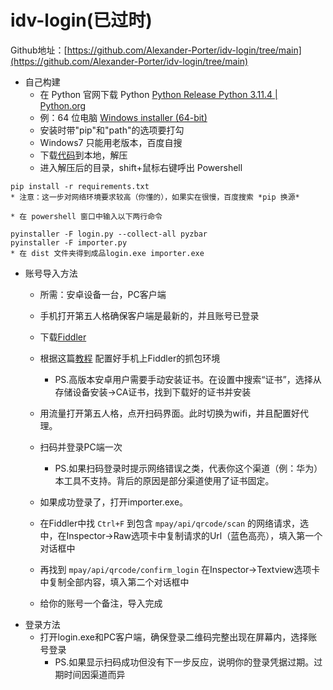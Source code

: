 # idv-login(已过时)

Github地址：[https://github.com/Alexander-Porter/idv-login/tree/main](https://github.com/Alexander-Porter/idv-login/tree/main)

* 自己构建
    * 在 Python 官网下载 Python [Python Release Python 3.11.4 | Python.org](https://www.python.org/downloads/release/python-3114/)
    * 例：64 位电脑 [Windows installer (64-bit)](https://www.python.org/ftp/python/3.11.4/python-3.11.4-amd64.exe)
    * 安装时带"pip"和"path"的选项要打勾
    * Windows7 只能用老版本，百度自搜
    * 下载[代码](https://github.com/Alexander-Porter/idv-login/archive/refs/heads/main.zip)到本地，解压
    * 进入解压后的目录，shift+鼠标右键呼出 Powershell
```plain
pip install -r requirements.txt
* 注意：这一步对网络环境要求较高（你懂的），如果实在很慢，百度搜索 *pip 换源*
```
    * 在 powershell 窗口中输入以下两行命令
```plain
pyinstaller -F login.py --collect-all pyzbar
pyinstaller -F importer.py
* 在 dist 文件夹得到成品login.exe importer.exe
```

* 账号导入方法
    * 所需：安卓设备一台，PC客户端
    * 手机打开第五人格确保客户端是最新的，并且账号已登录
    * 下载[Fiddler](https://telerik-fiddler.s3.amazonaws.com/fiddler/FiddlerSetup.exe)
    * 根据这篇[教程](https://blog.csdn.net/michaelwoshi/article/details/114173158) 配置好手机上Fiddler的抓包环境
        * PS.高版本安卓用户需要手动安装证书。在设置中搜索“证书”，选择从存储设备安装→CA证书，找到下载好的证书并安装
    * 用流量打开第五人格，点开扫码界面。此时切换为wifi，并且配置好代理。
    * 扫码并登录PC端一次
        * PS.如果扫码登录时提示网络错误之类，代表你这个渠道（例：华为）本工具不支持。背后的原因是部分渠道使用了证书固定。
    * 如果成功登录了，打开importer.exe。
    * 在Fiddler中找 `Ctrl+F` 到包含 `mpay/api/qrcode/scan` 的网络请求，选中，在Inspector→Raw选项卡中复制请求的Url（蓝色高亮），填入第一个对话框中
    * 再找到 `mpay/api/qrcode/confirm_login` 在Inspector→Textview选项卡中复制全部内容，填入第二个对话框中

    * 给你的账号一个备注，导入完成
* 登录方法
    * 打开login.exe和PC客户端，确保登录二维码完整出现在屏幕内，选择账号登录
        * PS.如果显示扫码成功但没有下一步反应，说明你的登录凭据过期。过期时间因渠道而异
 

